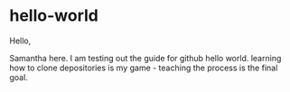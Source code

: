 # hello-world

Hello,

Samantha here. I am testing out the guide for github hello world.
learning how to clone depositories is my game - teaching the process is the final goal.

